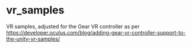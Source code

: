 # vr_samples
VR samples, adjusted for the Gear VR controller as per https://developer.oculus.com/blog/adding-gear-vr-controller-support-to-the-unity-vr-samples/
